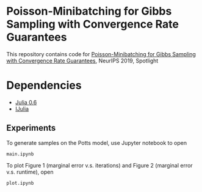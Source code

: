 # Poisson-Minibatching for Gibbs Sampling with Convergence Rate Guarantees
This repository contains code for [Poisson-Minibatching for Gibbs Sampling with Convergence Rate Guarantees](https://arxiv.org/abs/1911.09771), NeurIPS 2019, Spotlight

# Dependencies
* [Julia 0.6](https://julialang.org/)
* [IJulia](https://github.com/JuliaLang/IJulia.jl)

## Experiments
To generate samples on the Potts model, use Jupyter notebook to open
```
main.ipynb
```
To plot Figure 1 (marginal error v.s. iterations) and Figure 2 (marginal error v.s. runtime), open
```
plot.ipynb
```
